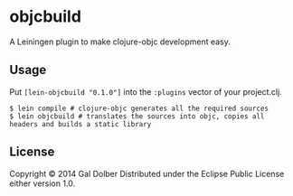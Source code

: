 # objcbuild

A Leiningen plugin to make clojure-objc development easy.

## Usage

Put `[lein-objcbuild "0.1.0"]` into the `:plugins` vector of your project.clj.

    $ lein compile # clojure-objc generates all the required sources
    $ lein objcbuild # translates the sources into objc, copies all headers and builds a static library

## License

Copyright © 2014 Gal Dolber
Distributed under the Eclipse Public License either version 1.0.
